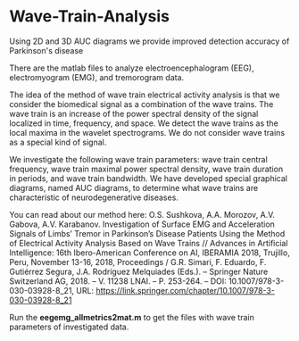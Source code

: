 # Wave-Train-Analysis
Using 2D and 3D AUC diagrams we provide improved detection accuracy of Parkinson's disease

There are the matlab files to analyze electroencephalogram (EEG), electromyogram (EMG), and tremorogram data.

The idea of the method of wave train electrical activity analysis is that we consider the biomedical signal as a combination of the wave trains. The wave train is an increase of the power spectral density of the signal localized in time, frequency, and space. We detect the wave trains as the local maxima in the wavelet spectrograms. We do not consider wave trains as a special kind of signal. 

We investigate the following wave train parameters: wave train central frequency, wave train maximal power spectral density, wave train duration in periods, and wave train bandwidth. We have developed special graphical diagrams, named AUC diagrams, to determine what wave trains are characteristic of neurodegenerative diseases. 

You can read about our method here: O.S. Sushkova, A.A. Morozov, A.V. Gabova, A.V. Karabanov. Investigation of Surface EMG and Acceleration Signals of Limbs’ Tremor in Parkinson’s Disease Patients Using the Method of Electrical Activity Analysis Based on Wave Trains // Advances in Artificial Intelligence: 16th Ibero-American Conference on AI, IBERAMIA 2018, Trujillo, Peru, November 13-16, 2018, Proceedings / G.R. Simari, F. Eduardo, F. Gutiérrez Segura, J.A. Rodríguez Melquiades (Eds.). – Springer Nature Switzerland AG, 2018. – V. 11238 LNAI. – P. 253-264. – DOI: 10.1007/978-3-030-03928-8_21, URL: https://link.springer.com/chapter/10.1007/978-3-030-03928-8_21 

Run the <b>eegemg_allmetrics2mat.m</b> to get the files with wave train parameters of investigated data.
